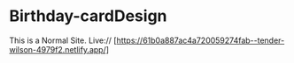 # Birthday-cardDesign
This is a Normal Site.
Live://
[https://61b0a887ac4a720059274fab--tender-wilson-4979f2.netlify.app/]

